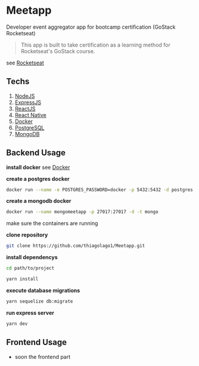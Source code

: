 # Meetapp
Developer event aggregator app for bootcamp certification (GoStack Rocketseat)
> This app is built to take certification as a learning method for Rocketseat's GoStack course.

see [Rocketseat](https://rocketseat.com.br/)

## Techs
1. [NodeJS](https://nodejs.org/en/)
2. [ExpressJS](https://expressjs.com/pt-br/)
3. [ReactJS](https://pt-br.reactjs.org/)
4. [React Native](https://facebook.github.io/react-native/)
5. [Docker](https://www.docker.com/)
6. [PostgreSQL](https://hub.docker.com/_/postgres)
7. [MongoDB](https://hub.docker.com/_/mongo) 

## Backend Usage

**install docker**
see [Docker](https://www.docker.com/)

**create a postgres docker**
```bash
docker run --name -e POSTGRES_PASSWORD=docker -p 5432:5432 -d postgres
```

**create a mongodb docker**
```bash
docker run --name mongomeetapp -p 27017:27017 -d -t mongo
```
make sure the containers are running

**clone repository**
```bash
git clone https://github.com/thiagolago1/Meetapp.git
```

**install dependencys**
```bash
cd path/to/project

yarn install
```
**execute database migrations**
```bash
yarn sequelize db:migrate
```

**run express server**
```bash
yarn dev
```

## Frontend Usage

* soon the frontend part

